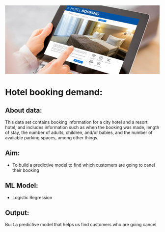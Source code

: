 ![](https://github.com/Vishal1478/Data_Science_Portfolio/blob/master/Machine_Learning/Hotel_Booking_Demand/HBD.jpg)

# Hotel booking demand:

## About data:
This data set contains booking information for a city hotel and a resort hotel, and includes information such as when the booking was made, length of stay, the number of adults,
children, and/or babies, and the number of available parking spaces, among other things.

## Aim:
- To build a predictive model to find which customers are going to canel their booking

## ML Model:
- Logistic Regression

## Output:
Built a predictive model that helps us find customers who are going cancel
